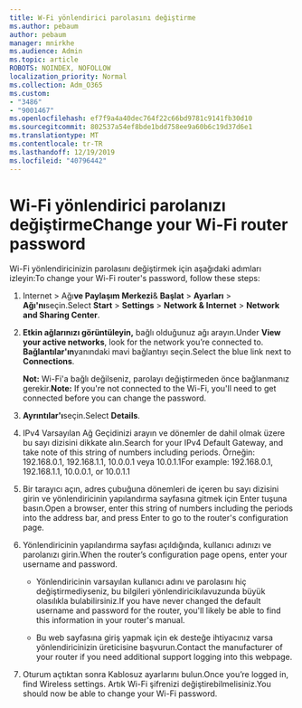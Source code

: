 ```yaml
---
title: W-Fi yönlendirici parolasını değiştirme
ms.author: pebaum
author: pebaum
manager: mnirkhe
ms.audience: Admin
ms.topic: article
ROBOTS: NOINDEX, NOFOLLOW
localization_priority: Normal
ms.collection: Adm_O365
ms.custom:
- "3486"
- "9001467"
ms.openlocfilehash: ef7f9a4a40dec764f22c66bd9781c9141fb30d10
ms.sourcegitcommit: 802537a54ef8bde1bdd758ee9a60b6c19d37d6e1
ms.translationtype: MT
ms.contentlocale: tr-TR
ms.lasthandoff: 12/19/2019
ms.locfileid: "40796442"
---
```

# <a name="change-your-wi-fi-router-password"></a><span data-ttu-id="75bd1-102">Wi-Fi yönlendirici parolanızı değiştirme</span><span class="sxs-lookup"><span data-stu-id="75bd1-102">Change your Wi-Fi router password</span></span>

<span data-ttu-id="75bd1-103">Wi-Fi yönlendiricinizin parolasını değiştirmek için aşağıdaki adımları izleyin:</span><span class="sxs-lookup"><span data-stu-id="75bd1-103">To change your Wi-Fi router's password, follow these steps:</span></span>

1. <span data-ttu-id="75bd1-104">Internet > Ağı**ve Paylaşım Merkezi**& **Başlat** > **Ayarları** > **Ağı'nı**seçin.</span><span class="sxs-lookup"><span data-stu-id="75bd1-104">Select **Start** > **Settings** > **Network & Internet** > **Network and Sharing Center**.</span></span>

2. <span data-ttu-id="75bd1-105">**Etkin ağlarınızı görüntüleyin,** bağlı olduğunuz ağı arayın.</span><span class="sxs-lookup"><span data-stu-id="75bd1-105">Under **View your active networks**, look for the network you’re connected to.</span></span> <span data-ttu-id="75bd1-106">**Bağlantılar'ın**yanındaki mavi bağlantıyı seçin.</span><span class="sxs-lookup"><span data-stu-id="75bd1-106">Select the blue link next to **Connections**.</span></span><br>

   <span data-ttu-id="75bd1-107">**Not:** Wi-Fi'a bağlı değilseniz, parolayı değiştirmeden önce bağlanmanız gerekir.</span><span class="sxs-lookup"><span data-stu-id="75bd1-107">**Note:** If you're not connected to the Wi-Fi, you'll need to get connected before you can change the password.</span></span>

3. <span data-ttu-id="75bd1-108">**Ayrıntılar'ı**seçin.</span><span class="sxs-lookup"><span data-stu-id="75bd1-108">Select **Details**.</span></span>

4. <span data-ttu-id="75bd1-109">IPv4 Varsayılan Ağ Geçidinizi arayın ve dönemler de dahil olmak üzere bu sayı dizisini dikkate alın.</span><span class="sxs-lookup"><span data-stu-id="75bd1-109">Search for your IPv4 Default Gateway, and take note of this string of numbers including periods.</span></span> <span data-ttu-id="75bd1-110">Örneğin: 192.168.0.1, 192.168.1.1, 10.0.0.1 veya 10.0.1.1</span><span class="sxs-lookup"><span data-stu-id="75bd1-110">For example: 192.168.0.1, 192.168.1.1, 10.0.0.1, or 10.0.1.1</span></span>

5. <span data-ttu-id="75bd1-111">Bir tarayıcı açın, adres çubuğuna dönemleri de içeren bu sayı dizisini girin ve yönlendiricinin yapılandırma sayfasına gitmek için Enter tuşuna basın.</span><span class="sxs-lookup"><span data-stu-id="75bd1-111">Open a browser, enter this string of numbers including the periods into the address bar, and press Enter to go to the router's configuration page.</span></span>

6. <span data-ttu-id="75bd1-112">Yönlendiricinin yapılandırma sayfası açıldığında, kullanıcı adınızı ve parolanızı girin.</span><span class="sxs-lookup"><span data-stu-id="75bd1-112">When the router’s configuration page opens, enter your username and password.</span></span><br>
   - <span data-ttu-id="75bd1-113">Yönlendiricinin varsayılan kullanıcı adını ve parolasını hiç değiştirmediyseniz, bu bilgileri yönlendiricikılavuzunda büyük olasılıkla bulabilirsiniz.</span><span class="sxs-lookup"><span data-stu-id="75bd1-113">If you have never changed the default username and password for the router, you'll likely be able to find this information in your router's manual.</span></span>

   - <span data-ttu-id="75bd1-114">Bu web sayfasına giriş yapmak için ek desteğe ihtiyacınız varsa yönlendiricinizin üreticisine başvurun.</span><span class="sxs-lookup"><span data-stu-id="75bd1-114">Contact the manufacturer of your router if you need additional support logging into this webpage.</span></span>

7. <span data-ttu-id="75bd1-115">Oturum açtıktan sonra Kablosuz ayarlarını bulun.</span><span class="sxs-lookup"><span data-stu-id="75bd1-115">Once you’re logged in, find Wireless settings.</span></span> <span data-ttu-id="75bd1-116">Artık Wi-Fi şifrenizi değiştirebilmelisiniz.</span><span class="sxs-lookup"><span data-stu-id="75bd1-116">You should now be able to change your Wi-Fi password.</span></span>

